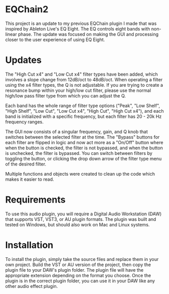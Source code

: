 # EQChain2

This project is an update to my previous EQChain plugin I made that was inspired by Ableton Live's EQ Eight. The EQ controls eight bands with non-linear phase. The update was focused on making the GUI and processing closer to the user experience of using EQ Eight. 

# Updates

The "High Cut x4" and "Low Cut x4" filter types have been added, which involves a slope change from 12dB/oct to 48dB/oct. When operating a filter using the x4 filter types, the Q is not adjustable. If you are trying to create a resonance bump within your high/low cut filter, please use the normal high/low pass filter type from which you can adjust the Q.

Each band has the whole range of filter type options ("Peak", "Low Shelf", "High Shelf", "Low Cut", "Low Cut x4", "High Cut", "High Cut x4"), and each band is initialized with a specific frequency, but each filter has 20 - 20k Hz frequency ranges.

The GUI now consists of a singular frequency, gain, and Q knob that switches between the selected filter at the time. The "Bypass" buttons for each filter are flipped in logic and now act more as a "On/Off" button where when the button is checked, the filter is not bypassed, and when the button is unchecked, the filter is bypassed. You can switch between filters by toggling the button, or clicking the drop down arrow of the filter type menu of the desired filter.

Multiple functions and objects were created to clean up the code which makes it easier to read.

# Requirements

To use this audio plugin, you will require a Digital Audio Workstation (DAW) that supports VST, VST3, or AU plugin formats. The plugin was built and tested on Windows, but should also work on Mac and Linux systems.

# Installation

To install the plugin, simply take the source files and replace them in your own project. Build the VST or AU version of the project, then copy the plugin file to your DAW's plugin folder. The plugin file will have the appropriate extension depending on the format you choose. Once the plugin is in the correct plugin folder, you can use it in your DAW like any other audio effect plugin.
